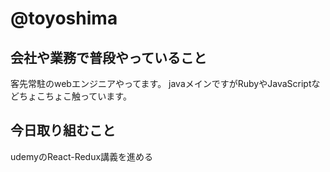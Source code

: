 # @toyoshima

## 会社や業務で普段やっていること
客先常駐のwebエンジニアやってます。
javaメインですがRubyやJavaScriptなどちょこちょこ触っています。

## 今日取り組むこと
udemyのReact-Redux講義を進める
